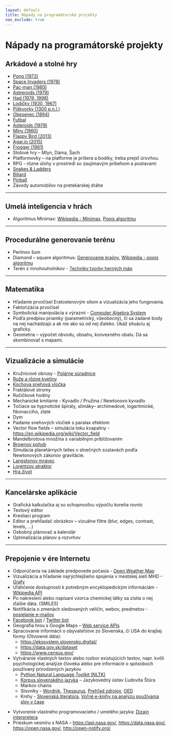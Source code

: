 ```yaml
---
layout: default
title: Nápady na programátorské projekty
nav_exclude: true
---
```


# Nápady na programátorské projekty

## Arkádové a stolné hry

* [Pong (1972)](https://en.wikipedia.org/wiki/Pong)
* [Space Invaders (1978)](https://en.wikipedia.org/wiki/Space_Invaders)
* [Pac-man (1980)](https://en.wikipedia.org/wiki/Pac-Man)
* [Astreroids (1979)](https://en.wikipedia.org/wiki/Asteroids_(video_game))
* [Had (1976, 1998)](https://en.wikipedia.org/wiki/Snake_(video_game_genre))
* [Lodičky (1930, 1967) ](https://en.wikipedia.org/wiki/Battleship_(game))
* [Piškvorky (1300 p.n.l.)](https://en.wikipedia.org/wiki/Tic-tac-toe)
* [Obesenec (1894)](https://en.wikipedia.org/wiki/Hangman_(game))
* [Futbal](https://en.wikipedia.org/wiki/Paper_soccer)
* [Asteroids (1979)](https://en.wikipedia.org/wiki/Asteroids_(video_game))
* [Míny (1960)](https://en.wikipedia.org/wiki/Minesweeper_(video_game))
* [Flappy Bird (2013)](https://en.wikipedia.org/wiki/Flappy_Bird)
* [Agar.io (2015)](https://en.wikipedia.org/wiki/Agar.io)
* [Frogger (1981)](https://en.wikipedia.org/wiki/Frogger)
* Stolové hry – Mlyn, Dáma, Šach
* Platformovky – na platforme je príšera a bodíky, treba prejsť úrovňou.
* RPG  - rôzne úlohy v prostredí so zaujímavým príbehom a postavami
* [Snakes & Ladders](https://en.wikipedia.org/wiki/Snakes_and_Ladders)
* [Biliard](https://cs.wikipedia.org/wiki/Kule%C4%8Dn%C3%ADk)
* [Pinball](https://en.wikipedia.org/wiki/Pinball)
* Závody automobilov na pretekárskej dráhe

____

## Umelá inteligencia v hrách

* Algoritmus Minimax: [Wikipedia - Minimax](https://cs.wikipedia.org/wiki/Minimax_(algoritmus)), [Popis algoritmu](https://akela.mendelu.cz/~xpopelka/cs/ui/minmax/)

___

## Procedurálne generovanie terénu

* Perlinov šum
* Diamond – square algoritmus: [Generovanie krajiny](http://www.playfuljs.com/realistic-terrain-in-130-lines/), [Wikipedia - popis algoritmu](https://en.wikipedia.org/wiki/Diamond-square_algorithm)
* Terén z mnohouholníkov - [Techniky tvorby herných máp](http://www-cs-students.stanford.edu/~amitp/game-programming/polygon-map-generation/)

___

## Matematika

* Hľadanie prvočísel Eratostenovým sitom a vizualizácia jeho fungovania.
* Faktorizácia prvočísel
* Symbolická manipulácia s výrazmi - [Computer Algebra System](http://www.math.wpi.edu/IQP/BVCalcHist/calc5.html)
* Podľa predpisu priamky (parametrický, všeobecný), či sa zadané body na nej nachádzajú a ak
  nie ako sú od nej ďaleko. Ukáž situáciu aj graficky.
* Geometria – výpočet obvodu, obsahu, konvexného obalu. Dá sa skombinovať s mapami.

___

## Vizualizácie a simulácie

* Kružnicové obrusy - [Polárne súradnice](https://en.wikipedia.org/wiki/Polar_coordinate_system)
* [Ruže a rôzne kvetiny](https://en.wikipedia.org/wiki/Rose_(mathematics))
* [Kochova snehová vločka](https://en.wikipedia.org/wiki/Koch_snowflake)
* Fraktálové stromy
* Ručičkové hodiny
* Mechanické kmitanie - Kyvadlo / Pružina / Newtonovo kyvadlo
* Točiace sa hypnotické špirály, slimáky– archimedové, logaritmické, fibonacciho, zlaté
* Dym
* Padanie snehových vločiek s paralax efektom
* Vector flow fields – simulácia toku kvapaliny - https://en.wikipedia.org/wiki/Vector_field
* Mandelbrotova množina s variabilným približovaním
* [Brownov pohyb](https://en.wikipedia.org/wiki/Brownian_motion)
* Simulácia planetárnych telies v slnečných sústavách podľa Newtonových zákonov gravitácie.
* [Langstonov mravec](https://en.wikipedia.org/wiki/Langton%27s_ant)
* [Lorentzov atraktor](https://en.wikipedia.org/wiki/Lorenz_system)
* [Hra život](https://en.wikipedia.org/wiki/Conway%27s_Game_of_Life)

___

## Kancelárske aplikácie

* Grafická kalkulačka aj so schopnosťou výpočtu koreňa rovníc
* Textový editor
* Kresliaci program
* Editor a prehliadač obrázkov – vizuálne filtre (blur, edges, contrast, levels, ...)
* Osbobný plánovač a kalendár
* Optimalizácia plánov a rozvrhov

___

## Prepojenie v ére Internetu

* Odporúčania na základe predpovede počasia - [Open Weather Map](http://www.openweathermap.org/)
* Vizualizácia a hľadanie najrýchlejšieho spojenia v mestskej sieti MHD - [Grafy](https://medium.com/@lhartikk/solving-graph-problems-with-city-bikes-of-helsinki-c02a90584814)
* Uľahčenie dostupnosti k potrebným encyklopedickým informáciám - [Wikipedia API](https://www.mediawiki.org/wiki/API:Main_page)
* Po nakreslení alebo napísaní vzorca chemickej látky sa zistia o nej ďalšie dáta. (SMILES)
* Notifikácia o zmenách sledovaných veličín, webov, predmetov - [posielanie e-mailov](http://naelshiab.com/tutorial-send-email-python/)
* [Facebook bot](https://developers.facebook.com/docs/workplace/integrations/custom-integrations/bots) /  [Twitter bot](https://developer.twitter.com/)
* Geografia hrou s Google Maps – [Web service APIs](https://developers.google.com/maps/documentation/)
* Spracovanie informácii o obyvateľstve zo Slovenska, či USA do krajšej formy (Otvorené dáta):
  * https://ekosystem.slovensko.digital/
  * https://data.gov.sk/dataset
  * https://www.census.gov/
* Vytváranie vlastných textov alebo rozbor existujúcich textov, napr. kvôli psychologickej analýze
  človeka alebo pre informácie o spôsoboch používaný prirodzených jazykov
  * [Python Natural Language Toolkit (NLTK)](http://www.nltk.org/)
  * [Korpus slovenského jazyka](http://korpus.sk/) – Jazykovedný ústav Ľudovíta Štúra
  * Markov chains
  * Slovníky - [Wordnik](http://developer.wordnik.com/), [Thesaurus](https://www.openthesaurus.de/about/api),  [Prehľad zdrojov](https://www.programmableweb.com/category/dictionary/api), [OED](https://developer.oxforddictionaries.com/documentation)
  * Knihy - [Slovenská literatúra](https://zlatyfond.sme.sk/), [Voľné e-knihy  na analýzu používania slov v čase](http://www.gutenberg.org/)

- Vytvorenie vlastného programovacieho / umelého jazyka:  [Dizajn interpretera](https://www.nasseri.io/posts/1.html)
- Prieskum vesmíru s NASA – https://api.nasa.gov/, https://data.nasa.gov/,
  https://open.nasa.gov/, http://open-notify.org/

